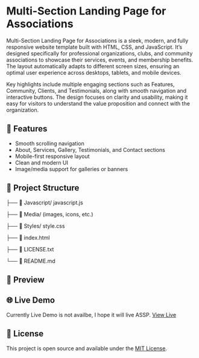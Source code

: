 # Multi-Section Landing Page for Associations

Multi-Section Landing Page for Associations is a sleek, modern, and fully responsive website template built with HTML, CSS, and JavaScript. It’s designed specifically for professional organizations, clubs, and community associations to showcase their services, events, and membership benefits. The layout automatically adapts to different screen sizes, ensuring an optimal user experience across desktops, tablets, and mobile devices.

Key highlights include multiple engaging sections such as Features, Community, Clients, and Testimonials, along with smooth navigation and interactive buttons. The design focuses on clarity and usability, making it easy for visitors to understand the value proposition and connect with the organization.

## 🚀 Features

- Smooth scrolling navigation
- About, Services, Gallery, Testimonials, and Contact sections
- Mobile-first responsive layout
- Clean and modern UI
- Image/media support for galleries or banners

## 📁 Project Structure

├── 📁 Javascript/ javascript.js

├── 📁 Media/ (images, icons, etc.)

├── 📁 Styles/ style.css

├── 📄 index.html

├── 📄 LICENSE.txt

└── 📄 README.md


## 📸 Preview



## 🌐 Live Demo

Currently Live Demo is not availbe, I hope it will live ASSP.
[View Live](https://github.com/M-Rehmans/Multi-Section-Landing-Page-for-Associations)

## 📄 License

This project is open source and available under the [MIT License](LICENSE).
